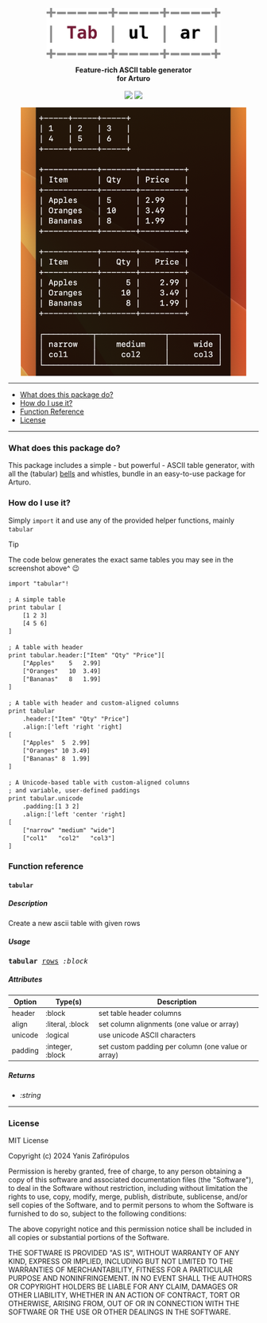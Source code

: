 
<p align="center"><img align="center" width="350" src="https://raw.githubusercontent.com/drkameleon/tabular.art/main/logo.png"/></p>
<p align="center">
  <b>Feature-rich ASCII table generator<br>for Arturo</b>
  <br><br>
  <img src="https://img.shields.io/github/license/arturo-lang/grafito?style=for-the-badge">
  <img src="https://img.shields.io/badge/language-Arturo-orange.svg?style=for-the-badge">

</p>

<p align="center"><img width="90%" align="center" src="https://raw.githubusercontent.com/drkameleon/tabular.art/main/screenshot.png"/></p>

--- 
 
<!--ts-->

* [What does this package do?](#what-does-this-package-do)
* [How do I use it?](#how-do-i-use-it)
* [Function Reference](#function-reference)
* [License](#license)   

<!--te-->
 
---

### What does this package do?

This package includes a simple - but powerful - ASCII table generator, with all the (tabular) [bells](https://www.youtube.com/watch?v=BfWJqKIxyGc) and whistles, bundle in an easy-to-use package for Arturo.

### How do I use it?

Simply `import` it and use any of the provided helper functions, mainly `tabular`

> [!TIP]
> The code below generates the exact same tables 
> you may see in the screenshot above^ :wink:

```red
import "tabular"!

; A simple table
print tabular [
    [1 2 3]
    [4 5 6]
]

; A table with header
print tabular.header:["Item" "Qty" "Price"][
    ["Apples"    5   2.99]
    ["Oranges"   10  3.49]
    ["Bananas"   8   1.99]
]

; A table with header and custom-aligned columns
print tabular
    .header:["Item" "Qty" "Price"] 
    .align:['left 'right 'right]
[
    ["Apples"  5  2.99]
    ["Oranges" 10 3.49]
    ["Bananas" 8  1.99]
]

; A Unicode-based table with custom-aligned columns
; and variable, user-defined paddings
print tabular.unicode
    .padding:[1 3 2]
    .align:['left 'center 'right] 
[
    ["narrow" "medium" "wide"]
    ["col1"   "col2"   "col3"]
]
```

### Function reference

#### `tabular`

##### Description

Create a new ascii table with given rows

##### Usage

<pre>
<b>tabular</b> <ins>rows</ins> <i>:block</i>
</pre>

##### Attributes

| Option | Type(s) | Description |
|----|----|----|
| header | :block | set table header columns |
| align | :literal, :block | set column alignments (one value or array) |
| unicode | :logical | use unicode ASCII characters |
| padding | :integer, :block | set custom padding per column (one value or array) |

##### Returns

- *:string*

<hr/>

### License

MIT License

Copyright (c) 2024 Yanis Zafirópulos

Permission is hereby granted, free of charge, to any person obtaining a copy
of this software and associated documentation files (the "Software"), to deal
in the Software without restriction, including without limitation the rights
to use, copy, modify, merge, publish, distribute, sublicense, and/or sell
copies of the Software, and to permit persons to whom the Software is
furnished to do so, subject to the following conditions:

The above copyright notice and this permission notice shall be included in all
copies or substantial portions of the Software.

THE SOFTWARE IS PROVIDED "AS IS", WITHOUT WARRANTY OF ANY KIND, EXPRESS OR
IMPLIED, INCLUDING BUT NOT LIMITED TO THE WARRANTIES OF MERCHANTABILITY,
FITNESS FOR A PARTICULAR PURPOSE AND NONINFRINGEMENT. IN NO EVENT SHALL THE
AUTHORS OR COPYRIGHT HOLDERS BE LIABLE FOR ANY CLAIM, DAMAGES OR OTHER
LIABILITY, WHETHER IN AN ACTION OF CONTRACT, TORT OR OTHERWISE, ARISING FROM,
OUT OF OR IN CONNECTION WITH THE SOFTWARE OR THE USE OR OTHER DEALINGS IN THE
SOFTWARE.
